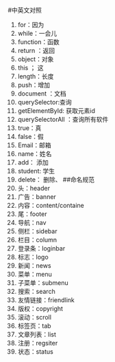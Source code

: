 #中英文对照
1. for：因为
2. while：一会儿
3. function：函数
4. return ：返回
5. object：对象
6. this ； 这
7. length：长度
8. push：增加
9. document ：文档
10. querySelector:查询
11. getElementById: 获取元素id
12. querySelectorAll ：查询所有软件
13. true：真
14. false：假
15. Email：邮箱
16. name：姓名 
17. add： 添加
18. student: 学生
19. delete： 删除、
##命名规范
1. 头：header
2. 广告：banner
3. 内容：content/containe
4. 尾：footer
5. 导航：nav
6. 侧栏：sidebar
7. 栏目：column
8. 登录条：loginbar
9. 标志：logo
10. 新闻：news
11. 菜单：menu
12. 子菜单：submenu
13. 搜索：search
14. 友情链接：friendlink
15. 版权：copyright
16. 滚动：scroll
17. 标签页：tab
18. 文章列表：list
19. 注册：regsiter
20. 状态：status
